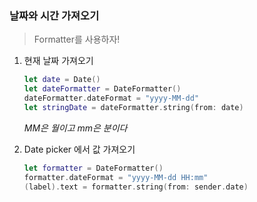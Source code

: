 ### 날짜와 시간 가져오기

> Formatter를 사용하자!

1. 현재 날짜 가져오기

   ```swift
   let date = Date()
   let dateFormatter = DateFormatter()
   dateFormatter.dateFormat = "yyyy-MM-dd"
   let stringDate = dateFormatter.string(from: date)
   ```

   _MM은 월이고 mm은 분이다_

2. Date picker 에서 값 가져오기

   ```swift
   let formatter = DateFormatter()
   formatter.dateFormat = "yyyy-MM-dd HH:mm"
   (label).text = formatter.string(from: sender.date)
   ```

   


